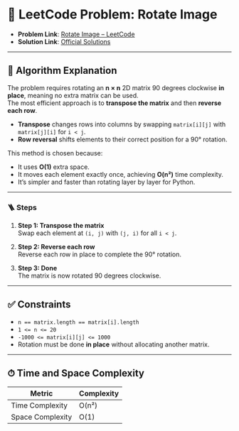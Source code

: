 # 🧩 LeetCode Problem: Rotate Image

- **Problem Link**: [Rotate Image – LeetCode](https://leetcode.com/problems/rotate-image/)
- **Solution Link**: [Official Solutions](https://leetcode.com/problems/rotate-image/solutions/)

---

## 🧠 Algorithm Explanation

The problem requires rotating an **n × n** 2D matrix 90 degrees clockwise **in place**, meaning no extra matrix can be used.  
The most efficient approach is to **transpose the matrix** and then **reverse each row**.  

- **Transpose** changes rows into columns by swapping `matrix[i][j]` with `matrix[j][i]` for `i < j`.  
- **Row reversal** shifts elements to their correct position for a 90° rotation.

This method is chosen because:

- It uses **O(1)** extra space.
- It moves each element exactly once, achieving **O(n²)** time complexity.
- It’s simpler and faster than rotating layer by layer for Python.

---

### 🪜 Steps

1. **Step 1: Transpose the matrix**  
   Swap each element at `(i, j)` with `(j, i)` for all `i < j`.

2. **Step 2: Reverse each row**  
   Reverse each row in place to complete the 90° rotation.

3. **Step 3: Done**  
   The matrix is now rotated 90 degrees clockwise.

---

## ✅ Constraints

- `n == matrix.length == matrix[i].length`
- `1 <= n <= 20`
- `-1000 <= matrix[i][j] <= 1000`
- Rotation must be done **in place** without allocating another matrix.

---

## ⏱ Time and Space Complexity

| Metric            | Complexity |
|-------------------|------------|
| Time Complexity   | O(n²)      |
| Space Complexity  | O(1)       |
